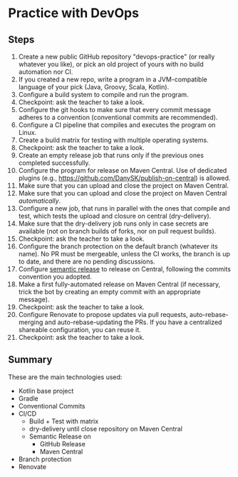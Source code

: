 # Practice with DevOps
## Steps
1. Create a new public GitHub repository "devops-practice" (or really whatever you like), or pick an old project of yours with no build automation nor CI.
2. If you created a new repo, write a program in a JVM-compatible language of your pick (Java, Groovy, Scala, Kotlin).
3. Configure a build system to compile and run the program.
4. Checkpoint: ask the teacher to take a look.
5. Configure the git hooks to make sure that every commit message adheres to a convention (conventional commits are recommended).
6. Configure a CI pipeline that compiles and executes the program on Linux.
7. Create a build matrix for testing with multiple operating systems.
8. Checkpoint: ask the teacher to take a look.
9. Create an empty release job that runs only if the previous ones completed successfully.
10. Configure the program for release on Maven Central. Use of dedicated plugins (e.g., https://github.com/DanySK/publish-on-central) is allowed.
11. Make sure that you can upload and close the project on Maven Central.
12. Make sure that you can upload and close the project on Maven Central *automatically*.
13. Configure a new job, that runs in parallel with the ones that compile and test, which tests the upload and closure on central (dry-delivery).
14. Make sure that the dry-delivery job runs only in case secrets are available (not on branch builds of forks, nor on pull request builds).
15. Checkpoint: ask the teacher to take a look.
16. Configure the branch protection on the default branch (whatever its name). No PR must be mergeable, unless the CI works, the branch is up to date, and there are no pending discussions.
17. Configure [semantic release](https://github.com/semantic-release/semantic-release) to release on Central, following the commits convention you adopted.
18. Make a first fully-automated release on Maven Central (if necessary, trick the bot by creating an empty commit with an appropriate message).
20. Checkpoint: ask the teacher to take a look.
21. Configure Renovate to propose updates via pull requests, auto-rebase-merging and auto-rebase-updating the PRs. If you have a centralized shareable configuration, you can reuse it.
22. Checkpoint: ask the teacher to take a look.

## Summary
These are the main technologies used:
- Kotlin base project
- Gradle
- Conventional Commits
- CI/CD
  - Build + Test with matrix
  - dry-delivery until close repository on Maven Central
  - Semantic Release on
    - GitHub Release
    - Maven Central
- Branch protection
- Renovate
